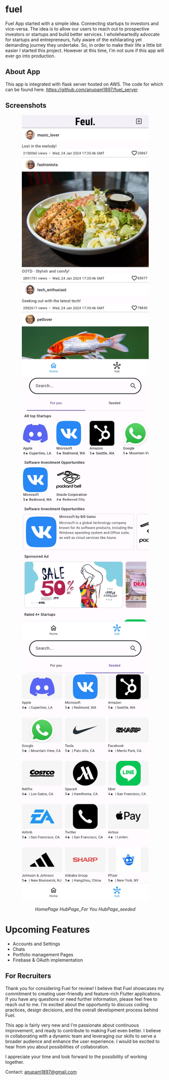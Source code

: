 # fuel
Fuel App started with a simple idea. Connecting startups to investors and vice-versa. The idea is to allow our users to reach out to prospective investors or startups and build better services.
I wholeheartedly advocate for startups and entrepreneurs, fully aware of the exhilarating yet demanding journey they undertake. So, in order to make their life a little bit easier I started this project.
However at this time, I'm not sure if this app will ever go into production. 

## About App
This app is integrated with flask server hosted on AWS. The code for which can be found here. 
https://github.com/anupam1897/fuel_server

## Screenshots
<p align="center">
  <img src="screenshots/home_page.jpg" alt="Screenshot 1" width="400">
  <img src="screenshots/hub_for-you.jpg" alt="Screenshot 2" width="400">
  <img src="screenshots/hub_seeded.jpg" alt="Screenshot 3" width="400">
</p>

<p align="center">
  <em>HomePage</em>
  <em>HubPage_For You</em>
  <em>HubPage_seeded</em>
</p>

# Upcoming Features
- Accounts and Settings
- Chats
- Portfolio management Pages
- Firebase  & OAuth implementation
   
## For Recruiters
Thank you for considering Fuel for review! I believe that Fuel showcases my commitment to creating user-friendly and feature-rich Flutter applications. If you have any questions or need further information, please feel free to reach out to me. I'm  excited about the opportunity to discuss coding practices, design decisions, and the overall development process behind Fuel.

This app is fairly very new and  I'm passionate about continuous improvement, and ready to contribute to making Fuel even better. I believe in collaborating with a dynamic team and leveraging our skills to serve a broader audience and enhance the user experience. I would be excited to hear from you about possibilities of collaboration.

I appreciate your time and look forward to the possibility of working together.

Contact: anupam1897@gmail.com
